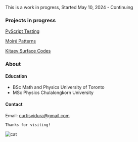 This is a work in progress, Started May 10, 2024 - Continuing


### Projects in progress
[PyScript Testing](./PyScriptTest.html)

[Moiré Patterns](./Moire.html)

[Kitaev Surface Codes](./Toric.html)

### About
#### Education
*   BSc Math and Physics University of Toronto
*   MSc Physics Chulalongkorn University 

#### Contact
Email: curtisvidura@gmail.com

```
Thanks for visiting!
```

<img src="/figures/film/000030310027.jpg" alt="cat" >